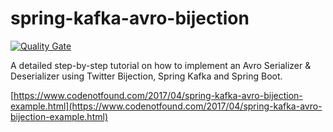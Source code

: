 # spring-kafka-avro-bijection

[![Quality Gate](https://sonarqube.com/api/badges/gate?key=com.codenotfound:spring-kafka-avro-bijection)](https://sonarqube.com/dashboard/index/com.codenotfound:spring-kafka-avro-bijection)

A detailed step-by-step tutorial on how to implement an Avro Serializer &amp; Deserializer using Twitter Bijection, Spring Kafka and Spring Boot.

[https://www.codenotfound.com/2017/04/spring-kafka-avro-bijection-example.html](https://www.codenotfound.com/2017/04/spring-kafka-avro-bijection-example.html)
